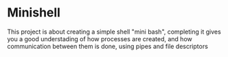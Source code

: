 # Minishell
This project is about creating a simple shell "mini bash", completing it gives you a good understading of how processes are created, and how communication between them is done, using pipes and file descriptors
